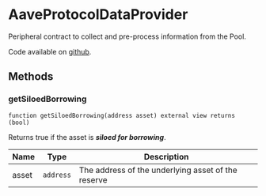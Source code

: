 # AaveProtocolDataProvider

Peripheral contract to collect and pre-process information from the Pool.

Code available on [github](https://github.com/aave/aave-v3-core/blob/master/contracts/misc/AaveProtocolDataProvider.sol#L164).

## Methods

### getSiloedBorrowing

`function getSiloedBorrowing(address asset) external view returns (bool)`

Returns true if the asset is _**siloed for borrowing**_.

| Name  | Type      | Description                                        |
| ----- | --------- | -------------------------------------------------- |
| asset | `address` | The address of the underlying asset of the reserve |

